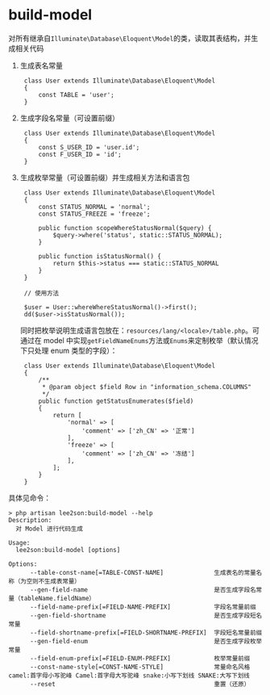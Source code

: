 # build-model
对所有继承自`Illuminate\Database\Eloquent\Model`的类，读取其表结构，并生成相关代码

1. 生成表名常量

        class User extends Illuminate\Database\Eloquent\Model
        {
            const TABLE = 'user';
        }

2. 生成字段名常量（可设置前缀）

        class User extends Illuminate\Database\Eloquent\Model
        {
            const S_USER_ID = 'user.id';
            const F_USER_ID = 'id';
        }
        
3. 生成枚举常量（可设置前缀）并生成相关方法和语言包

        class User extends Illuminate\Database\Eloquent\Model
        {
            const STATUS_NORMAL = 'normal';
            const STATUS_FREEZE = 'freeze';
            
            public function scopeWhereStatusNormal($query) {
                $query->where('status', static::STATUS_NORMAL);
            }
            
            public function isStatusNormal() {
                return $this->status === static::STATUS_NORMAL
            }
        }
        
        // 使用方法
        
        $user = User::whereWhereStatusNormal()->first();
        dd($user->isStatusNormal());

    同时把枚举说明生成语言包放在：`resources/lang/<locale>/table.php`。可通过在 model 中实现`getFieldNameEnums`方法或`Enums`来定制枚举（默认情况下只处理 enum 类型的字段）：
    
        class User extends Illuminate\Database\Eloquent\Model
        {
            /**
             * @param object $field Row in "information_schema.COLUMNS"
             */
            public function getStatusEnumerates($field)
            {
                return [
                    'normal' => [
                        'comment' => ['zh_CN' => '正常']
                    ],
                    'freeze' => [
                        'comment' => ['zh_CN' => '冻结']
                    ],
                ];
            }
        }

具体见命令：

    > php artisan lee2son:build-model --help
    Description:
      对 Model 进行代码生成
    
    Usage:
      lee2son:build-model [options]
    
    Options:
          --table-const-name[=TABLE-CONST-NAME]              生成表名的常量名称（为空则不生成表常量）
          --gen-field-name                                   是否生成字段名常量（tableName.fieldName）
          --field-name-prefix[=FIELD-NAME-PREFIX]            字段名常量前缀
          --gen-field-shortname                              是否生成字段短名常量
          --field-shortname-prefix[=FIELD-SHORTNAME-PREFIX]  字段短名常量前缀
          --gen-field-enum                                   是否生成字段枚举常量
          --field-enum-prefix[=FIELD-ENUM-PREFIX]            枚举常量前缀
          --const-name-style[=CONST-NAME-STYLE]              常量命名风格 camel:首字母小写驼峰 Camel:首字母大写驼峰 snake:小写下划线 SNAKE:大写下划线
          --reset                                            重置（还原）